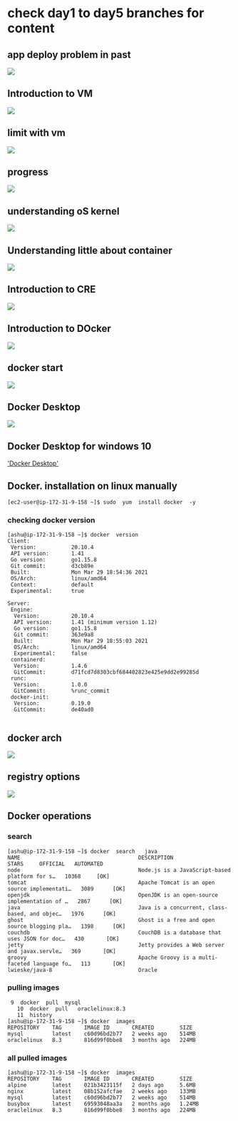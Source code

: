 # check day1 to day5 branches for content 

## app deploy problem in past 

<img src="prob.png">


## Introduction  to VM 

<img src="vm.png">

## limit with vm 

<img src="vmpr1.png">

## progress

<img src="prog.png">

## understanding oS kernel 

<img src="os.png">

## Understanding little about container

<img src="cont.png">

## Introduction to CRE 

<img src="cre.png">

## Introduction to DOcker 

<img src="docker.png">


## docker start

<img src="docker1.png">

## Docker Desktop 

<img src="dd.png">

## Docker Desktop for windows 10 

['Docker Desktop'](https://docs.docker.com/docker-for-windows/install/)

## Docker. installation on linux manually 

```
[ec2-user@ip-172-31-9-158 ~]$ sudo  yum  install docker  -y 

```

### checking docker version 

```
[ashu@ip-172-31-9-158 ~]$ docker  version 
Client:
 Version:           20.10.4
 API version:       1.41
 Go version:        go1.15.8
 Git commit:        d3cb89e
 Built:             Mon Mar 29 18:54:36 2021
 OS/Arch:           linux/amd64
 Context:           default
 Experimental:      true

Server:
 Engine:
  Version:          20.10.4
  API version:      1.41 (minimum version 1.12)
  Go version:       go1.15.8
  Git commit:       363e9a8
  Built:            Mon Mar 29 18:55:03 2021
  OS/Arch:          linux/amd64
  Experimental:     false
 containerd:
  Version:          1.4.6
  GitCommit:        d71fcd7d8303cbf684402823e425e9dd2e99285d
 runc:
  Version:          1.0.0
  GitCommit:        %runc_commit
 docker-init:
  Version:          0.19.0
  GitCommit:        de40ad0
  
```

## docker arch 

<img src="darch.png">

## registry options 

<img src="reg.png">

## Docker operations 

### search 

```
[ashu@ip-172-31-9-158 ~]$ docker  search   java 
NAME                                     DESCRIPTION                                     STARS     OFFICIAL   AUTOMATED
node                                     Node.js is a JavaScript-based platform for s…   10368     [OK]       
tomcat                                   Apache Tomcat is an open source implementati…   3089      [OK]       
openjdk                                  OpenJDK is an open-source implementation of …   2867      [OK]       
java                                     Java is a concurrent, class-based, and objec…   1976      [OK]       
ghost                                    Ghost is a free and open source blogging pla…   1398      [OK]       
couchdb                                  CouchDB is a database that uses JSON for doc…   430       [OK]       
jetty                                    Jetty provides a Web server and javax.servle…   369       [OK]       
groovy                                   Apache Groovy is a multi-faceted language fo…   113       [OK]       
lwieske/java-8                           Oracle

```

### pulling images

```
 9  docker  pull  mysql
   10  docker  pull   oraclelinux:8.3 
   11  history 
[ashu@ip-172-31-9-158 ~]$ docker  images
REPOSITORY    TAG       IMAGE ID       CREATED        SIZE
mysql         latest    c60d96bd2b77   2 weeks ago    514MB
oraclelinux   8.3       816d99f0bbe8   3 months ago   224MB

```

### all pulled images

```
[ashu@ip-172-31-9-158 ~]$ docker  images
REPOSITORY    TAG       IMAGE ID       CREATED        SIZE
alpine        latest    021b3423115f   2 days ago     5.6MB
nginx         latest    08b152afcfae   2 weeks ago    133MB
mysql         latest    c60d96bd2b77   2 weeks ago    514MB
busybox       latest    69593048aa3a   2 months ago   1.24MB
oraclelinux   8.3       816d99f0bbe8   3 months ago   224MB

```

